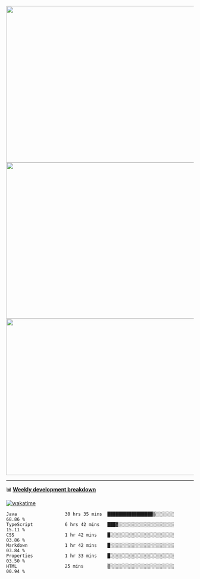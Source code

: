 <p float="left" align="middle"><img src="https://user-images.githubusercontent.com/56089155/195064669-12bd89bb-53c9-44b1-9fd8-993f93f585e1.png" width="600px" height="420px">
<img src="https://user-images.githubusercontent.com/56089155/195064706-c37aa3c8-f669-46c9-abba-1eadcbb910c5.png" width="600px" height="420px">
<img src="https://user-images.githubusercontent.com/56089155/195064753-0de674c7-4fc7-4831-a8a5-402e19cc77be.png" width="600px" height="420px"></p>

<hr />

**📊 [Weekly development breakdown](https://wakatime.com/@Ari24)**

[![wakatime](https://wakatime.com/badge/user/ca34c016-707f-4382-84cf-1823913a1423.svg)](https://wakatime.com/@ca34c016-707f-4382-84cf-1823913a1423)

<!--START_SECTION:waka-->

```text
Java                  30 hrs 35 mins  █████████████████▒░░░░░░░   68.86 %
TypeScript            6 hrs 42 mins   ███▓░░░░░░░░░░░░░░░░░░░░░   15.11 %
CSS                   1 hr 42 mins    █░░░░░░░░░░░░░░░░░░░░░░░░   03.86 %
Markdown              1 hr 42 mins    █░░░░░░░░░░░░░░░░░░░░░░░░   03.84 %
Properties            1 hr 33 mins    █░░░░░░░░░░░░░░░░░░░░░░░░   03.50 %
HTML                  25 mins         ▒░░░░░░░░░░░░░░░░░░░░░░░░   00.94 %
```

<!--END_SECTION:waka-->
